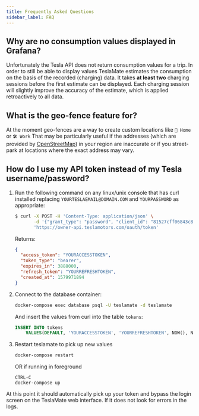 ```yaml
---
title: Frequently Asked Questions
sidebar_label: FAQ
---
```


## Why are no consumption values displayed in Grafana?

Unfortunately the Tesla API does not return consumption values for a trip. In order to still be able to display values TeslaMate estimates the consumption on the basis of the recorded (charging) data. It takes **at least two** charging sessions before the first estimate can be displayed. Each charging session will slightly improve the accuracy of the estimate, which is applied retroactively to all data.

## What is the geo-fence feature for?

At the moment geo-fences are a way to create custom locations like `🏡 Home` or `🛠️ Work` That may be particularly useful if the addresses (which are provided by [OpenStreetMap](https://www.openstreetmap.org)) in your region are inaccurate or if you street-park at locations where the exact address may vary.

## How do I use my API token instead of my Tesla username/password?

1. Run the following command on any linux/unix console that has curl installed replacing `YOURTESLAEMAIL@DOMAIN.COM` and `YOURPASSWORD` as appropriate:

   ```bash
   $ curl -X POST -H 'Content-Type: application/json' \
          -d '{"grant_type": "password", "client_id": "81527cff06843c8634fdc09e8ac0abefb46ac849f38fe1e431c2ef2106796384", "client_secret": "c7257eb71a564034f9419ee651c7d0e5f7aa6bfbd18bafb5c5c033b093bb2fa3", "email": "YOURTESLAEMAIL@DOMAIN.COM","password": "YOURPASSWORD"}' \
          'https://owner-api.teslamotors.com/oauth/token'
   ```

   Returns:

   ```json
   {
     "access_token": "YOURACCESSTOKEN",
     "token_type": "bearer",
     "expires_in": 3888000,
     "refresh_token": "YOURREFRESHTOKEN",
     "created_at": 1579971894
   }
   ```

2. Connect to the database container:

   ```bash
   docker-compose exec database psql -U teslamate -d teslamate
   ```

   And insert the values from curl into the table `tokens`:

   ```sql
   INSERT INTO tokens
       VALUES(DEFAULT, 'YOURACCESSTOKEN', 'YOURREFRESHTOKEN', NOW(), NOW());
   ```

3. Restart teslamate to pick up new values

   ```bash
   docker-compose restart
   ```

   OR if running in foreground

   ```
   CTRL-C
   docker-compose up
   ```

At this point it should automatically pick up your token and bypass the login screen on the TeslaMate web interface. If it does not look for errors in the logs.
